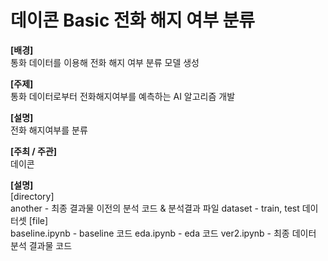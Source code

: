 # 데이콘 Basic 전화 해지 여부 분류

<b>[배경]</b><br>
통화 데이터를 이용해 전화 해지 여부 분류 모델 생성

<b>[주제]</b><br>
통화 데이터로부터 전화해지여부를 예측하는 AI 알고리즘 개발

<b>[설명]</b><br>
전화 해지여부를 분류

<b>[주최 / 주관]</b><br>
데이콘


<b>[설명]</b><br>
[directory]<br>
another - 최종 결과물 이전의 분석 코드 & 분석결과 파일
dataset - train, test 데이터셋
[file]<br>
baseline.ipynb - baseline 코드
eda.ipynb - eda 코드
ver2.ipynb - 최종 데이터 분석 결과물 코드
